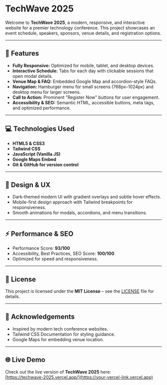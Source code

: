 # TechWave 2025

Welcome to **TechWave 2025**, a modern, responsive, and interactive website for a premier technology conference. This project showcases an event schedule, speakers, sponsors, venue details, and registration options.  

---

## 🚀 Features

- **Fully Responsive:** Optimized for mobile, tablet, and desktop devices.  
- **Interactive Schedule:** Tabs for each day with clickable sessions that open modal details.  
- **Venue Map & FAQ:** Embedded Google Map and accordion-style FAQs.  
- **Navigation:** Hamburger menu for small screens (768px–1024px) and desktop menu for larger screens.  
- **Call to Action:** Prominent "Register Now" buttons for user engagement.  
- **Accessibility & SEO:** Semantic HTML, accessible buttons, meta tags, and optimized performance.  

---


## 💻 Technologies Used

- **HTML5 & CSS3**  
- **Tailwind CSS**  
- **JavaScript (Vanilla JS)**  
- **Google Maps Embed**  
- **Git & GitHub for version control**  

---

## 🎨 Design & UX

- Dark-themed modern UI with gradient overlays and subtle hover effects.  
- Mobile-first design approach with Tailwind breakpoints for responsiveness.  
- Smooth animations for modals, accordions, and menu transitions.  

---

## ⚡ Performance & SEO

- Performance Score: **93/100**  
- Accessibility, Best Practices, SEO Score: **100/100**  
- Optimized for speed and responsiveness.  

---

## 📜 License

This project is licensed under the **MIT License** – see the [LICENSE](LICENSE) file for details.  

---

## 👏 Acknowledgements

- Inspired by modern tech conference websites.  
- Tailwind CSS Documentation for styling guidance.  
- Google Maps for embedding venue location.  

---

## 🌐 Live Demo
Check out the live version of **TechWave 2025** here:  
[https://techwave-2025.vercel.app/](https://your-vercel-link.vercel.app)